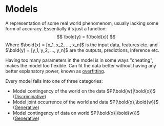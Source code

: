 # Models

A representation of some real world phenomenom, usually lacking some form of
accuracy. Essentially it's just a function:
$$
\bold{y} = f(\bold{x})
$$
Where $\bold{x} = [x_1, x_2, ..., x_n]$ is the input data, features etc. and
$\bold{y} = [y_1, y_2, ..., y_n]$ are the outputs, predictions, inference etc.

Having too many parameters in the model is in some ways "cheating", makes the
model too flexible. Can fit the data better without having any better
explanatory power, known as [overfitting](202210061205).

Every model falls into one of three categories:
- Model contingency of the world on the data $P(\bold{w}|\bold{x})$ ([Discriminative](202210171323))
- Model joint occurrence of the world and data $P(\bold{x},\bold{w})$ ([Generative](202210171325))
- Model contingency of data on world $P(\bold{x}|\bold{w})$ ([Generative](202210171325))

